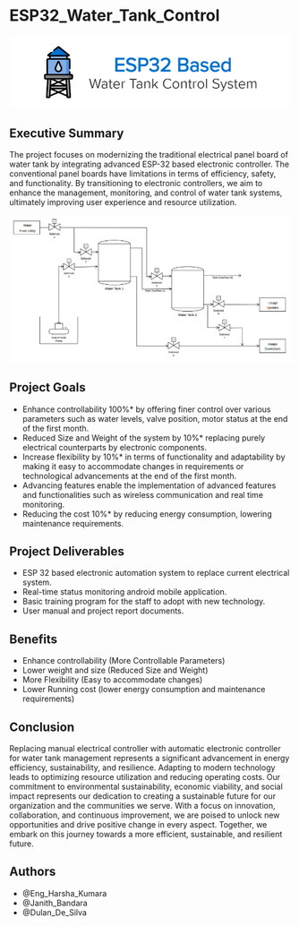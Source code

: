# ESP32_Water_Tank_Control

<p align="center">
<img src="https://github.com/SEUintern/ESP32_Water_Tank_Control/blob/main/Supportive%20Images/Banner.jpg?raw=true">
</p>

## Executive Summary
The project focuses on modernizing the traditional electrical panel board of water tank by integrating advanced ESP-32 based electronic controller. The conventional panel boards have limitations in terms of efficiency, safety, and functionality. By transitioning to electronic controllers, we aim to enhance the management, monitoring, and control of water tank systems, ultimately improving user experience and resource utilization. 

<p align="center">
<img width="750" src="https://github.com/SEUintern/ESP32_Water_Tank_Control/blob/main/Supportive%20Images/Diagram.png?raw=true">
</p>

## Project Goals

- Enhance controllability 100%* by offering finer control over various parameters such as water levels, valve position, motor status at the end of the first month.  
- Reduced Size and Weight of the system by 10%* replacing purely electrical counterparts by electronic components. 
- Increase flexibility by 10%* in terms of functionality and adaptability by making it easy to accommodate changes in requirements or technological advancements at the end of the first month. 
- Advancing features enable the implementation of advanced features and functionalities such as wireless communication and real time monitoring. 
- Reducing the cost 10%* by reducing energy consumption, lowering maintenance requirements. 


## Project Deliverables

- ESP 32 based electronic automation system to replace current electrical system.  
- Real-time status monitoring android mobile application.  
- Basic training program for the staff to adopt with new technology. 
- User manual and project report documents.


## Benefits

- Enhance controllability (More Controllable Parameters)  
- Lower weight and size (Reduced Size and Weight)  
- More Flexibility (Easy to accommodate changes)  
- Lower Running cost (lower energy consumption and maintenance requirements)  


## Conclusion

Replacing manual electrical controller with automatic electronic controller for water tank management represents a significant advancement in energy efficiency, sustainability, and resilience. Adapting to modern technology leads to optimizing resource utilization and reducing operating costs. Our commitment to environmental sustainability, economic viability, and social impact represents our dedication to creating a sustainable future for our organization and the communities we serve. With a focus on innovation, collaboration, and continuous improvement, we are poised to unlock new opportunities and drive positive change in every aspect. Together, we embark on this journey towards a more efficient, sustainable, and resilient future. 


## Authors

- @Eng_Harsha_Kumara
- @Janith_Bandara
- @Dulan_De_Silva
